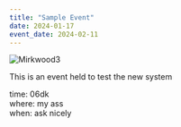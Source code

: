 ```yaml
---
title: "Sample Event"
date: 2024-01-17
event_date: 2024-02-11
---
```


![Mirkwood3](/img/2024/Mirkwood3.jpg)

This is an event held to test the new system

time: 06dk\
where: my ass\
when: ask nicely